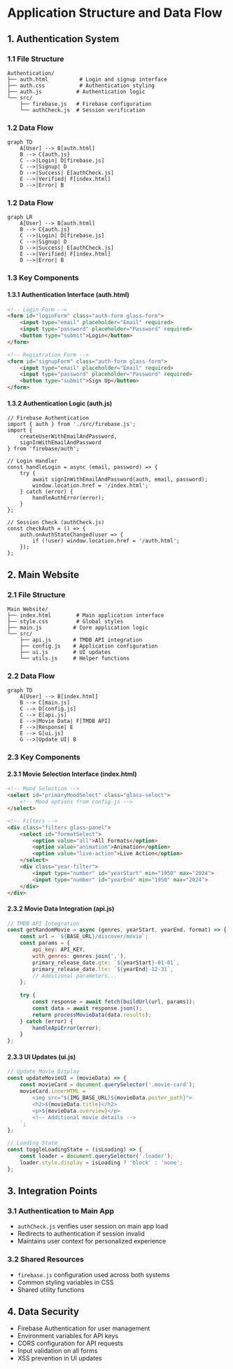 # Application Structure and Data Flow

## 1. Authentication System

### 1.1 File Structure
```
Authentication/
├── auth.html          # Login and signup interface
├── auth.css           # Authentication styling
├── auth.js           # Authentication logic
└── src/
    ├── firebase.js   # Firebase configuration
    └── authCheck.js  # Session verification
```

### 1.2 Data Flow
```mermaid
graph TD
    A[User] --> B[auth.html]
    B --> C{auth.js}
    C -->|Login| D[firebase.js]
    C -->|Signup| D
    D -->|Success| E[authCheck.js]
    E -->|Verified| F[index.html]
    D -->|Error| B
```


### 1.2 Data Flow
```mermaid
graph LR
    A[User] --> B[auth.html]
    B --> C{auth.js}
    C -->|Login| D[firebase.js]
    C -->|Signup| D
    D -->|Success| E[authCheck.js]
    E -->|Verified| F[index.html]
    D -->|Error| B
```




### 1.3 Key Components

#### 1.3.1 Authentication Interface (auth.html)
```html
<!-- Login Form -->
<form id="loginForm" class="auth-form glass-form">
    <input type="email" placeholder="Email" required>
    <input type="password" placeholder="Password" required>
    <button type="submit">Login</button>
</form>

<!-- Registration Form -->
<form id="signupForm" class="auth-form glass-form">
    <input type="email" placeholder="Email" required>
    <input type="password" placeholder="Password" required>
    <button type="submit">Sign Up</button>
</form>
```

#### 1.3.2 Authentication Logic (auth.js)
```javascreipt
// Firebase Authentication
import { auth } from './src/firebase.js';
import { 
    createUserWithEmailAndPassword,
    signInWithEmailAndPassword 
} from 'firebase/auth';

// Login Handler
const handleLogin = async (email, password) => {
    try {
        await signInWithEmailAndPassword(auth, email, password);
        window.location.href = '/index.html';
    } catch (error) {
        handleAuthError(error);
    }
};

// Session Check (authCheck.js)
const checkAuth = () => {
    auth.onAuthStateChanged(user => {
        if (!user) window.location.href = '/auth.html';
    });
};
```

## 2. Main Website

### 2.1 File Structure
```
Main Website/
├── index.html        # Main application interface
├── style.css         # Global styles
├── main.js          # Core application logic
└── src/
    ├── api.js       # TMDB API integration
    ├── config.js    # Application configuration
    ├── ui.js        # UI updates
    └── utils.js     # Helper functions
```

### 2.2 Data Flow
```mermaid
graph TD
    A[User] --> B[index.html]
    B --> C[main.js]
    C --> D[config.js]
    C --> E[api.js]
    E -->|Movie Data| F[TMDB API]
    F -->|Response| E
    E --> G[ui.js]
    G -->|Update UI| B
```

### 2.3 Key Components

#### 2.3.1 Movie Selection Interface (index.html)
```html
<!-- Mood Selection -->
<select id="primaryMoodSelect" class="glass-select">
    <!-- Mood options from config.js -->
</select>

<!-- Filters -->
<div class="filters glass-panel">
    <select id="formatSelect">
        <option value="all">All Formats</option>
        <option value="animation">Animation</option>
        <option value="live-action">Live Action</option>
    </select>
    <div class="year-filter">
        <input type="number" id="yearStart" min="1950" max="2024">
        <input type="number" id="yearEnd" min="1950" max="2024">
    </div>
</div>
```

#### 2.3.2 Movie Data Integration (api.js)
```javascript
// TMDB API Integration
const getRandomMovie = async (genres, yearStart, yearEnd, format) => {
    const url = `${BASE_URL}/discover/movie`;
    const params = {
        api_key: API_KEY,
        with_genres: genres.join(','),
        primary_release_date.gte: `${yearStart}-01-01`,
        primary_release_date.lte: `${yearEnd}-12-31`,
        // Additional parameters...
    };
    
    try {
        const response = await fetch(buildUrl(url, params));
        const data = await response.json();
        return processMovieData(data.results);
    } catch (error) {
        handleApiError(error);
    }
};
```

#### 2.3.3 UI Updates (ui.js)
```javascript
// Update Movie Display
const updateMovieUI = (movieData) => {
    const movieCard = document.querySelector('.movie-card');
    movieCard.innerHTML = `
        <img src="${IMG_BASE_URL}${movieData.poster_path}">
        <h2>${movieData.title}</h2>
        <p>${movieData.overview}</p>
        <!-- Additional movie details -->
    `;
};

// Loading State
const toggleLoadingState = (isLoading) => {
    const loader = document.querySelector('.loader');
    loader.style.display = isLoading ? 'block' : 'none';
};
```

## 3. Integration Points

### 3.1 Authentication to Main App
- `authCheck.js` verifies user session on main app load
- Redirects to authentication if session invalid
- Maintains user context for personalized experience

### 3.2 Shared Resources
- `firebase.js` configuration used across both systems
- Common styling variables in CSS
- Shared utility functions

## 4. Data Security
- Firebase Authentication for user management
- Environment variables for API keys
- CORS configuration for API requests
- Input validation on all forms
- XSS prevention in UI updates
